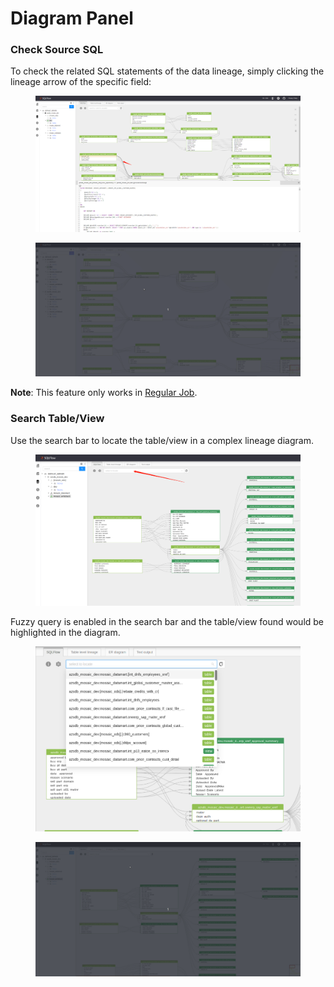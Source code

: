 # Diagram Panel

### Check Source SQL

To check the related SQL statements of the data lineage, simply clicking the lineage arrow of the specific field:

<figure><img src="../../.gitbook/assets/微信截图_20230519204458.png" alt=""><figcaption></figcaption></figure>

<figure><img src="../../.gitbook/assets/Peek 2023-05-21 09-38.gif" alt=""><figcaption></figcaption></figure>

**Note**: This feature only works in [Regular Job](../getting-started/different-modes-in-gudu-sqlflow/job-mode.md#regular-job).

### Search Table/View

Use the search bar to locate the table/view in a complex lineage diagram.

<figure><img src="../../.gitbook/assets/微信截图_20230522151842.png" alt=""><figcaption></figcaption></figure>

Fuzzy query is enabled in the search bar and the table/view found would be highlighted in the diagram.&#x20;

<figure><img src="../../.gitbook/assets/微信截图_20230522152615 (1).png" alt=""><figcaption></figcaption></figure>

<figure><img src="../../.gitbook/assets/Peek 2023-05-22 15-21.gif" alt=""><figcaption></figcaption></figure>
